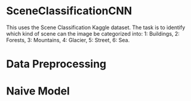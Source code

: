 # SceneClassificationCNN
This uses the Scene Classification Kaggle dataset. The task is to identify which kind of scene can the image be categorized into:
1: Buildings, 2: Forests, 3: Mountains, 4: Glacier, 5: Street, 6: Sea.

# Data Preprocessing

# Naive Model

# 




